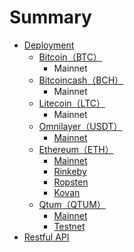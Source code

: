 # Summary

* [Deployment](README.md)
  * [Bitcoin（BTC）](btc.md)
    * Mainnet
  * [Bitcoincash（BCH）](bitcoincashbch.md)
    * Mainnet
  * [Litecoin（LTC）](litecoinltc.md)
    * Mainnet
  * [Omnilayer（USDT）](omnilayerusdt.md)
    * [Mainnet](omnilayerusdt/mainnet.md)
  * [Ethereum（ETH）](ethereumeth.md)
    * [Mainnet](ethereumeth/mainnet.md)
    * [Rinkeby](ethereumeth/rinkeby.md)
    * [Ropsten](ethereumeth/ropsten.md)
    * [Kovan](ethereumeth/kovan.md)
  * [Qtum（QTUM）](qtumqtum.md)
    * [Mainnet](qtumqtum/mainnet.md)
    * [Testnet](qtumqtum/testnet.md)
* [Restful API](chapter1.md)

